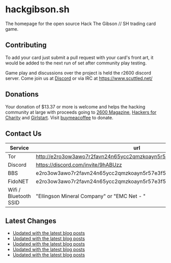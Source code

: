 # hackgibson.sh
The homepage for the open source Hack The Gibson // SH trading card game.


## Contributing

To add your card just submit a pull request with your card's front art, it would be added to the next run of set after community play testing.

Game play and discussions over the project is held the r2600 discord server. Come join us at [Discord](https://discord.com/invite/9hABUzz) or via IRC at https://www.scuttled.net/


## Donations

Your donation of $13.37 or more is welcome and helps the hacking community at large with proceeds going to [2600 Magazine](https://2600.com/), [Hackers for Charity](https://hackersforcharity.org) and [Girlstart](https://girlstart.org).  Visit [buymeacoffee](https://www.buymeacoffee.com/hackgibson.sh) to donate.


## Contact Us

Service | url
-|-
Tor | http://e2ro3ow3awo7r2favn24n65ycc2qmzkoayn5r57e3f56nvjwdcgg32ad.onion
Discord | https://discord.com/invite/9hABUzz
BBS | e2ro3ow3awo7r2favn24n65ycc2qmzkoayn5r57e3f56nvjwdcgg32ad.onion:23
FidoNET | e2ro3ow3awo7r2favn24n65ycc2qmzkoayn5r57e3f56nvjwdcgg32ad.onion:24554
Wifi / Bluetooth SSID | "Ellingson Mineral Company" or "EMC Net - <fidonet address>"

## Latest Changes
<!-- BLOG-POST-LIST:START -->
- [Updated with the latest blog posts](https://github.com/DFW2600/hackgibson.sh/commit/6b41738b5bc507cd3c8f6348d90581f5684048d9)
- [Updated with the latest blog posts](https://github.com/DFW2600/hackgibson.sh/commit/4a80edcb2bdbefdf9174603b612a93bb28ee90f7)
- [Updated with the latest blog posts](https://github.com/DFW2600/hackgibson.sh/commit/7710ad38d32eeae311164096cce5b20155a6e927)
- [Updated with the latest blog posts](https://github.com/DFW2600/hackgibson.sh/commit/ecb2c3ea3817fe8fc6e049ec28c0c2f407fa2dec)
- [Updated with the latest blog posts](https://github.com/DFW2600/hackgibson.sh/commit/2932e1a09c1a4dd95eba5e055aca2ede9475d26f)
<!-- BLOG-POST-LIST:END -->
